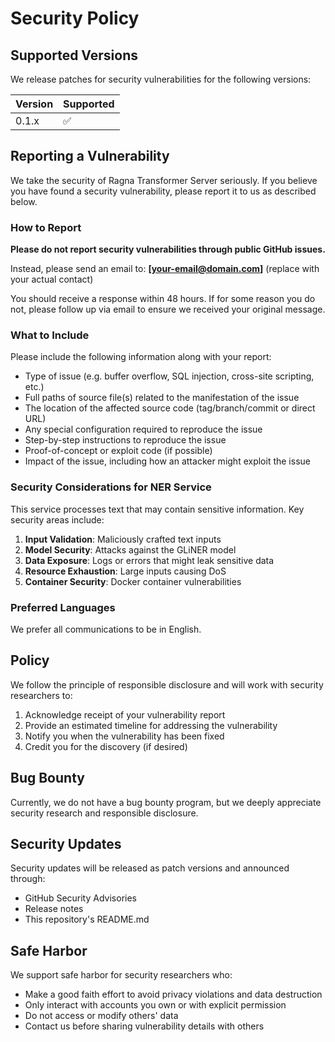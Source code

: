 # Security Policy

## Supported Versions

We release patches for security vulnerabilities for the following versions:

| Version | Supported          |
| ------- | ------------------ |
| 0.1.x   | :white_check_mark: |

## Reporting a Vulnerability

We take the security of Ragna Transformer Server seriously. If you believe you have found a security vulnerability, please report it to us as described below.

### How to Report

**Please do not report security vulnerabilities through public GitHub issues.**

Instead, please send an email to: **[your-email@domain.com]** (replace with your actual contact)

You should receive a response within 48 hours. If for some reason you do not, please follow up via email to ensure we received your original message.

### What to Include

Please include the following information along with your report:

- Type of issue (e.g. buffer overflow, SQL injection, cross-site scripting, etc.)
- Full paths of source file(s) related to the manifestation of the issue
- The location of the affected source code (tag/branch/commit or direct URL)
- Any special configuration required to reproduce the issue
- Step-by-step instructions to reproduce the issue
- Proof-of-concept or exploit code (if possible)
- Impact of the issue, including how an attacker might exploit the issue

### Security Considerations for NER Service

This service processes text that may contain sensitive information. Key security areas include:

1. **Input Validation**: Maliciously crafted text inputs
2. **Model Security**: Attacks against the GLiNER model
3. **Data Exposure**: Logs or errors that might leak sensitive data
4. **Resource Exhaustion**: Large inputs causing DoS
5. **Container Security**: Docker container vulnerabilities

### Preferred Languages

We prefer all communications to be in English.

## Policy

We follow the principle of responsible disclosure and will work with security researchers to:

1. Acknowledge receipt of your vulnerability report
2. Provide an estimated timeline for addressing the vulnerability
3. Notify you when the vulnerability has been fixed
4. Credit you for the discovery (if desired)

## Bug Bounty

Currently, we do not have a bug bounty program, but we deeply appreciate security research and responsible disclosure.

## Security Updates

Security updates will be released as patch versions and announced through:

- GitHub Security Advisories
- Release notes
- This repository's README.md

## Safe Harbor

We support safe harbor for security researchers who:

- Make a good faith effort to avoid privacy violations and data destruction
- Only interact with accounts you own or with explicit permission
- Do not access or modify others' data
- Contact us before sharing vulnerability details with others

